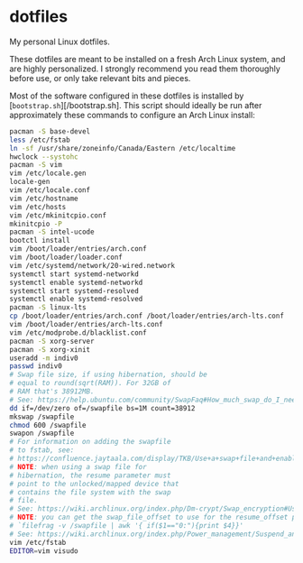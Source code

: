 # dotfiles
My personal Linux dotfiles.

These dotfiles are meant to be installed on a fresh Arch Linux system, and are
highly personalized. I strongly recommend you read them thoroughly before use,
or only take relevant bits and pieces.

Most of the software configured in these dotfiles is installed by
[`bootstrap.sh`][/bootstrap.sh]. This script should ideally be run after
approximately these commands to configure an Arch Linux install:

```sh
pacman -S base-devel
less /etc/fstab
ln -sf /usr/share/zoneinfo/Canada/Eastern /etc/localtime
hwclock --systohc
pacman -S vim
vim /etc/locale.gen 
locale-gen
vim /etc/locale.conf
vim /etc/hostname
vim /etc/hosts
vim /etc/mkinitcpio.conf 
mkinitcpio -P
pacman -S intel-ucode
bootctl install
vim /boot/loader/entries/arch.conf
vim /boot/loader/loader.conf 
vim /etc/systemd/network/20-wired.network
systemctl start systemd-networkd
systemctl enable systemd-networkd
systemctl start systemd-resolved
systemctl enable systemd-resolved
pacman -S linux-lts
cp /boot/loader/entries/arch.conf /boot/loader/entries/arch-lts.conf
vim /boot/loader/entries/arch-lts.conf
vim /etc/modprobe.d/blacklist.conf
pacman -S xorg-server
pacman -S xorg-xinit
useradd -m indiv0
passwd indiv0
# Swap file size, if using hibernation, should be
# equal to round(sqrt(RAM)). For 32GB of
# RAM that's 38912MB.
# See: https://help.ubuntu.com/community/SwapFaq#How_much_swap_do_I_need.3F
dd if=/dev/zero of=/swapfile bs=1M count=38912
mkswap /swapfile
chmod 600 /swapfile
swapon /swapfile
# For information on adding the swapfile
# to fstab, see:
# https://confluence.jaytaala.com/display/TKB/Use+a+swap+file+and+enable+hibernation+on+Arch+Linux+-+including+on+a+LUKS+root+partition#UseaswapfileandenablehibernationonArchLinuxincludingonaLUKSrootpartition-Createandenableswapfileonrootpartition
# NOTE: when using a swap file for
# hibernation, the resume parameter must
# point to the unlocked/mapped device that
# contains the file system with the swap
# file.
# See: https://wiki.archlinux.org/index.php/Dm-crypt/Swap_encryption#Using_a_swap_file
# NOTE: you can get the swap_file_offset to use for the resume_offset parameter with:
# `filefrag -v /swapfile | awk '{ if($1=="0:"){print $4}}'
# See: https://wiki.archlinux.org/index.php/Power_management/Suspend_and_hibernate#Hibernation_into_swap_file
vim /etc/fstab
EDITOR=vim visudo
```

